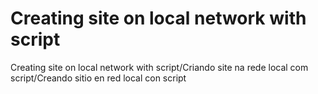 # Creating site on local network with script
Creating site on local network with script/Criando site na rede local com script/Creando sitio en red local con script
